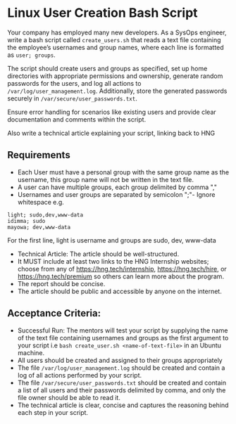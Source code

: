 # Linux User Creation Bash Script

Your company has employed many new developers. As a SysOps engineer, write a bash script called `create_users.sh` that reads a text file containing the employee’s usernames and group names, where each line is formatted as `user; groups`.

The script should create users and groups as specified, set up home directories with appropriate permissions and ownership, generate random passwords for the users, and log all actions to `/var/log/user_management.log`. Additionally, store the generated passwords securely in `/var/secure/user_passwords.txt`.

Ensure error handling for scenarios like existing users and provide clear documentation and comments within the script.

Also write a technical article explaining your script, linking back to HNG

## Requirements

- Each User must have a personal group with the same group name as the username, this group name will not be written in the text file.
- A user can have multiple groups, each group delimited by comma ","
- Usernames and user groups are separated by semicolon ";"- Ignore whitespace
  e.g.

```
light; sudo,dev,www-data
idimma; sudo
mayowa; dev,www-data
```

For the first line, light is username and groups are sudo, dev, www-data

- Technical Article: The article should be well-structured.
- It MUST include at least two links to the HNG Internship websites; choose from any of https://hng.tech/internship, https://hng.tech/hire, or https://hng.tech/premium so others can learn more about the program.
- The report should be concise.
- The article should be public and accessible by anyone on the internet.

## Acceptance Criteria:

- Successful Run: The mentors will test your script by supplying the name of the text file containing usernames and groups as the first argument to your script i.e `bash create_user.sh <name-of-text-file>` in an Ubuntu machine.
- All users should be created and assigned to their groups appropriately
- The file `/var/log/user_management.log` should be created and contain a log of all actions performed by your script.
- The file `/var/secure/user_passwords.txt` should be created and contain a list of all users and their passwords delimited by comma, and only the file owner should be able to read it.
- The technical article is clear, concise and captures the reasoning behind each step in your script.
